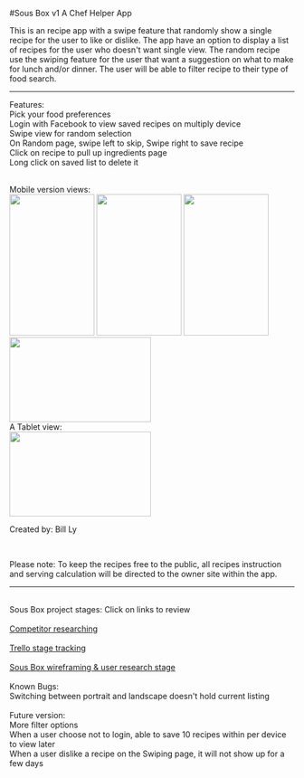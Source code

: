 
#Sous Box v1
A Chef Helper App

<html>
<body>
This is an recipe app with a swipe feature that randomly show a single recipe for the user to like or dislike. The app have an option to display a list of recipes for the user who doesn't want single view. The random recipe use the swiping feature for the user that want a suggestion on what to make for lunch and/or dinner. The user will be able to filter recipe to their type of food search. <br>

----------------------

<p>Features:
<br>Pick your food preferences
<br>Login with Facebook to view saved recipes on multiply device
<br>Swipe view for random selection
<br>On Random page, swipe left to skip, Swipe right to save recipe
<br>Click on recipe to pull up ingredients page
<br>Long click on saved list to delete it
</p>

<br>
Mobile version views:<br>
<img src="http://i.imgur.com/4idAGUT.png" width = "150" height = "250">
<img src="http://imgur.com/i8TdUK3.png" width = "150" height = "250">
<img src="http://i.imgur.com/OAMDxfj.png" width = "150" height = "250">
<br>
<img src="http://i.imgur.com/sHrZYnn.png" width = "250" height = "150">

<br>
A Tablet view: <br>
<img src="http://i.imgur.com/aYXXai0.png" width = "250" height = "150">


<p>Created by: Bill Ly</p>


<br>
<p>Please note: To keep the recipes free to the public, all recipes instruction and serving calculation will be directed to the owner site within the app.</p>

--------------------


<p><br>Sous Box project stages: Click on links to review
<br>
<br><a href="https://docs.google.com/presentation/d/1ayZjlxHYbrKt5dIH-Dw30SM1ckDEAWvKtzT3d2OUjSk/edit?usp=sharing">Competitor researching </a>

<br>
<br><a href="https://trello.com/b/bjRRTK4C/sousbox">Trello stage tracking</a>

<br>
<br><a href="https://docs.google.com/presentation/d/17146M4sX-xz37g7TQzxHtGy2j6Oc0xyAs6khqwGMrs8/edit?usp=sharing">Sous Box wireframing & user research stage</a>

<br>
<br>
Known Bugs:
<br>Switching between portrait and landscape doesn't hold current listing

<br>
<br>Future version: 
<br> More filter options
<br> When a user choose not to login, able to save 10 recipes within per device to view later
<br> When a user dislike a recipe on the Swiping page, it will not show up for a few days

</p>




</body>
</html>
